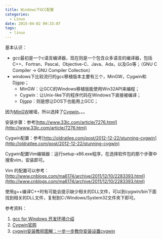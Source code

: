 ```yaml
---
title: Windows下GCC配置
categories:
  - Linux
date: 2015-04-02 09:33:07
tags:
  - linux
---
```


基本认识：

- gcc最初是一个c语言编译器，现在则是一个包含众多语言的编译器，包括C++、Fortran、Pascal、Objective-C、Java、Ada，以及Go等；（GNU C Compiler -> GNU Compiler Collection）
- windows下比较流行的gcc移植版本主要有三个，MinGW，Cygwin和Djgpp；
    - MinGW：让GCC的Windows移植版能使用Win32API来编程；
    - Cygwin：让Unix-like下的程序代码在Windows下直接被编译；
    - Djgpp：则是想让DOS下也能用上GCC；

因为[MinGW](http://www.mingw.org/)被墙，所以选择了[Cygwin](https://sourceware.org/cygwin/)。。。

安装步骤：参考[http://www.33lc.com/article/7276.html](http://www.33lc.com/article/7276.html)

Cygwin配置：参考[http://oldratlee.com/post/2012-12-22/stunning-cygwin](http://oldratlee.com/post/2012-12-22/stunning-cygwin)

Cygwin配置Vim编辑器：运行setup-x86.exe程序，在选择软件包的那个步骤中搜索vim，安装即可。

Vim 的配置可以参考：[http://www.cnblogs.com/ma6174/archive/2011/12/10/2283393.html](http://www.cnblogs.com/ma6174/archive/2011/12/10/2283393.html)

使用g++编译C++时有可能会提示缺少相关的DLL文件，可以到cygwin/bin下面找到相关的DLL文件，复制到C:/Windows/System32文件夹下即可。

参考资料：

1. [gcc for Windows 开发环境介绍](http://blog.csdn.net/Mobidogs/article/details/1819084)
2. [Cygwin官网](https://sourceware.org/cygwin/)
3. [cygwin安装教程图解：一步一步教你安装设置cygwin](http://www.33lc.com/article/7276.html)
